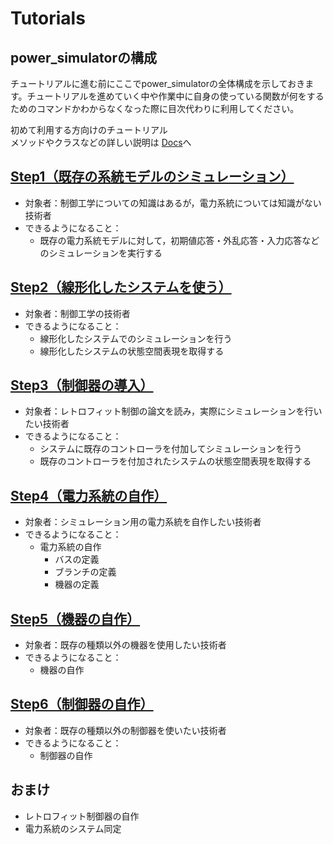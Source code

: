 # Tutorials

## **power_simulatorの構成**
チュートリアルに進む前にここでpower_simulatorの全体構成を示しておきます。チュートリアルを進めていく中や作業中に自身の使っている関数が何をするためのコマンドかわからなくなった際に目次代わりに利用してください。

初めて利用する方向けのチュートリアル  
メソッドやクラスなどの詳しい説明は [Docs](../Docs/docs.md)へ

## [Step1（既存の系統モデルのシミュレーション）](./step1.md)

- 対象者：制御工学についての知識はあるが，電力系統については知識がない技術者
- できるようになること：
    - 既存の電力系統モデルに対して，初期値応答・外乱応答・入力応答などのシミュレーションを実行する

## [Step2（線形化したシステムを使う）](./step2.md)

- 対象者：制御工学の技術者
- できるようになること：
    - 線形化したシステムでのシミュレーションを行う
    - 線形化したシステムの状態空間表現を取得する

## [Step3（制御器の導入）](./step3.md)

- 対象者：レトロフィット制御の論文を読み，実際にシミュレーションを行いたい技術者
- できるようになること：
    - システムに既存のコントローラを付加してシミュレーションを行う
    - 既存のコントローラを付加されたシステムの状態空間表現を取得する

## [Step4（電力系統の自作）](./step4.md)

- 対象者：シミュレーション用の電力系統を自作したい技術者
- できるようになること：
    - 電力系統の自作
        - バスの定義
        - ブランチの定義
        - 機器の定義

## [Step5（機器の自作）](./step5.md)

- 対象者：既存の種類以外の機器を使用したい技術者
- できるようになること：
    - 機器の自作

## [Step6（制御器の自作）](./step6.md)

- 対象者：既存の種類以外の制御器を使いたい技術者
- できるようになること：
    - 制御器の自作

## おまけ

- レトロフィット制御器の自作
- 電力系統のシステム同定
